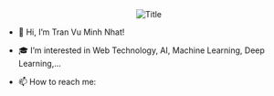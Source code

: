  <div align="center">
  <img src="https://readme-typing-svg.herokuapp.com?font=Architects+Daughter&color=%2338C2FF&size=50&center=true&vCenter=true&height=60&width=600&lines=Heyyy!+I'm+Nhat+Tran+%3C3;Welcome+to+my+profile!" alt="Title"></img>
</div>

- 👋 Hi, I’m Tran Vu Minh Nhat!

- 🎓 I’m interested in Web Technology, AI, Machine Learning, Deep Learning,...

- 📫 How to reach me:  
  <a href="mailto:tvmnbd.exe@gmail.com" alt="Email"> 
  </a> 
